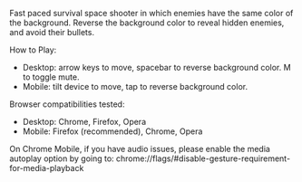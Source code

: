Fast paced survival space shooter in which enemies have the same color of the background. Reverse the background color to reveal hidden enemies, and avoid their bullets.

How to Play:
- Desktop: arrow keys to move, spacebar to reverse background color. M to toggle mute.
- Mobile: tilt device to move, tap to reverse background color.

Browser compatibilities tested:
- Desktop: Chrome, Firefox, Opera
- Mobile: Firefox (recommended), Chrome, Opera

On Chrome Mobile, if you have audio issues, please enable the media autoplay option by going to:
chrome://flags/#disable-gesture-requirement-for-media-playback